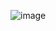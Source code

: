 ![image](https://github.com/Hillllllllton/hypr_config/assets/102859551/ca0b9ba1-1581-4fd4-9b87-6253bd1cb33e)
